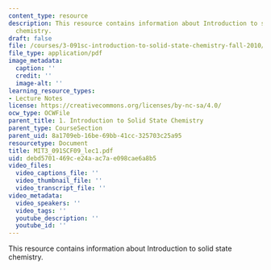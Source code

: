 ```yaml
---
content_type: resource
description: This resource contains information about Introduction to solid state
  chemistry.
draft: false
file: /courses/3-091sc-introduction-to-solid-state-chemistry-fall-2010/debd5701469ce24aac7ae098cae6a8b5_MIT3_091SCF09_lec1.pdf
file_type: application/pdf
image_metadata:
  caption: ''
  credit: ''
  image-alt: ''
learning_resource_types:
- Lecture Notes
license: https://creativecommons.org/licenses/by-nc-sa/4.0/
ocw_type: OCWFile
parent_title: 1. Introduction to Solid State Chemistry
parent_type: CourseSection
parent_uid: 8a1709eb-16be-69bb-41cc-325703c25a95
resourcetype: Document
title: MIT3_091SCF09_lec1.pdf
uid: debd5701-469c-e24a-ac7a-e098cae6a8b5
video_files:
  video_captions_file: ''
  video_thumbnail_file: ''
  video_transcript_file: ''
video_metadata:
  video_speakers: ''
  video_tags: ''
  youtube_description: ''
  youtube_id: ''
---
```

This resource contains information about Introduction to solid state chemistry.